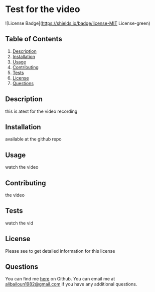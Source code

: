 # Test for the video
![License Badge](https://shields.io/badge/license-MIT License-green)
## Table of Contents
1. [Description](#description)
2. [Installation](#installation)
3. [Usage](#usage)
4. [Contributing](#contributing)
5. [Tests](#tests)
6. [License](#license)
7. [Questions](#questions)

## Description
this is atest for the video recording
## Installation
available at the github repo
## Usage
watch the video
## Contributing
the video
## Tests
watch the vid
## License
Please see  to get detailed information for this license

## Questions
You can find me [here](https://github.com/alibailoun) on Github.
You can email me at alibailoun1982@gmail.com if you have any additional questions.
